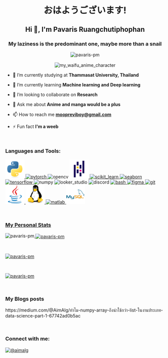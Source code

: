 <h1 align="center">おはようございます!</h1>
<h2 align="center">Hi 👋, I'm Pavaris Ruangchutiphophan </h2>
<h3 align="center">My laziness is the predominant one, maybe more than a snail</h3>

<p align="center"> <img src="https://komarev.com/ghpvc/?username=pavaris-pm&label=Profile%20views&color=0e75b6&style=flat" alt="pavaris-pm" /> </p>

<p align='center'>
 <img align="center" src="https://external-content.duckduckgo.com/iu/?u=https%3A%2F%2Ftse3.mm.bing.net%2Fth%3Fid%3DOIP.hxB-nwNRFBSlxtmKS2a3pwHaEK%26pid%3DApi&f=1&ipt=f83435cf820c6b0b66c8ca2631088b735f0ae7814c3336eb3eeb3dd32627c551&ipo=images" alt="my_waifu_anime_character"/>
</p>

- 🔭 I’m currently studying at **Thammasat University, Thailand**

- 🌱 I’m currently learning **Machine learning and Deep learning**

- 👯 I’m looking to collaborate on **Research**

- 💬 Ask me about **Anime and manga would be a plus**

- 📫 How to reach me **moopreviboy@gmail.com**

- ⚡ Fun fact **I'm a weeb**

<br>
<h3 align="left">Languages and Tools:</h3>
<p align="left"> <a href="https://www.python.org" target="_blank" rel="noreferrer"> <img src="https://raw.githubusercontent.com/devicons/devicon/master/icons/python/python-original.svg" alt="python" width="60" height="60"/> </a> <a href="https://pytorch.org/" target="_blank" rel="noreferrer"> <img src="https://www.vectorlogo.zone/logos/pytorch/pytorch-icon.svg" alt="pytorch" width="60" height="60"/> </a> <img src="https://www.vectorlogo.zone/logos/opencv/opencv-icon.svg" alt="opencv" width="60" height="60"/> </a> <a href="https://pandas.pydata.org/" target="_blank" rel="noreferrer"> <img src="https://raw.githubusercontent.com/devicons/devicon/2ae2a900d2f041da66e950e4d48052658d850630/icons/pandas/pandas-original.svg" alt="pandas" width="60" height="60"/> </a> <a href="https://scikit-learn.org/" target="_blank" rel="noreferrer"> <img src="https://upload.wikimedia.org/wikipedia/commons/0/05/Scikit_learn_logo_small.svg" alt="scikit_learn" width="60" height="60"/> </a> <a href="https://seaborn.pydata.org/" target="_blank" rel="noreferrer"> <img src="https://seaborn.pydata.org/_images/logo-mark-lightbg.svg" alt="seaborn" width="60" height="60"/> </a> <a href="https://www.tensorflow.org" target="_blank" rel="noreferrer"> <img src="https://www.vectorlogo.zone/logos/tensorflow/tensorflow-icon.svg" alt="tensorflow" width="60" height="60"/> </a>
<img src="https://numpy.org/images/logo.svg" alt="numpy" width="60" height="60"/> </a> 
<img src="https://www.gstatic.com/analytics-lego/svg/ic_looker_studio.svg" alt="looker_studio" width="60" height="60"/> </a> 
<img src="https://cdn.icon-icons.com/icons2/3132/PNG/512/discord_social_network_communication_interaction_message_icon_192260.png" alt="discord" width="60" height="60"/> </a><a href="https://www.gnu.org/software/bash/" target="_blank" rel="noreferrer"> <img src="https://www.vectorlogo.zone/logos/gnu_bash/gnu_bash-icon.svg" alt="bash" width="60" height="60"/> </a> <a href="https://www.figma.com/" target="_blank" rel="noreferrer"> <img src="https://www.vectorlogo.zone/logos/figma/figma-icon.svg" alt="figma" width="60" height="60"/> </a> <a href="https://git-scm.com/" target="_blank" rel="noreferrer"> <img src="https://www.vectorlogo.zone/logos/git-scm/git-scm-icon.svg" alt="git" width="60" height="60"/> </a> <a href="https://www.java.com" target="_blank" rel="noreferrer"> <img src="https://raw.githubusercontent.com/devicons/devicon/master/icons/java/java-original.svg" alt="java" width="60" height="60"/> </a> <a href="https://www.linux.org/" target="_blank" rel="noreferrer"> <img src="https://raw.githubusercontent.com/devicons/devicon/master/icons/linux/linux-original.svg" alt="linux" width="60" height="60"/> </a> <a href="https://www.mathworks.com/" target="_blank" rel="noreferrer"> <img src="https://upload.wikimedia.org/wikipedia/commons/2/21/Matlab_Logo.png" alt="matlab" width="60" height="60"/> </a> <a href="https://www.mysql.com/" target="_blank" rel="noreferrer"> <img src="https://raw.githubusercontent.com/devicons/devicon/master/icons/mysql/mysql-original-wordmark.svg" alt="mysql" width="60" height="60"/> </a> <a href="https://opencv.org/" target="_blank" rel="noreferrer">  
</p>

<br>

### My Personal Stats
<p><img align="left" src="https://github-readme-stats.vercel.app/api/top-langs?username=pavaris-pm&show_icons=true&locale=en&layout=compact&theme=tokyonight" alt="pavaris-pm" /></p>
<p>&nbsp;<img align="center" src="https://github-readme-stats.vercel.app/api?username=pavaris-pm&show_icons=true&locale=en&theme=tokyonight" alt="pavaris-pm" /></p>
<br>
<p><img align="center" src="https://github-readme-streak-stats.herokuapp.com/?user=pavaris-pm&theme=tokyonight" alt="pavaris-pm" /></p>
<br>


<p align="left"> <a href="https://github.com/ryo-ma/github-profile-trophy"><img src="https://github-profile-trophy.vercel.app/?username=pavaris-pm&theme=tokyonight" alt="pavaris-pm" /></a> </p>
<br>


### My Blogs posts
<!-- BLOG-POST-LIST:START -->
<p> https://medium.com/@AimAlg/ทำไม-numpy-array-ถึงน่าใช้กว่า-list-ในงานประเภท-data-science-part-1-67742ad0b5ac </p>
<!-- BLOG-POST-LIST:END -->

<br>
<h3 align="left">Connect with me:</h3>
<p align="left">
<a href="https://medium.com/@aimalg" target="blank"><img align="center" src="https://raw.githubusercontent.com/rahuldkjain/github-profile-readme-generator/master/src/images/icons/Social/medium.svg" alt="@aimalg" height="60" width="60" /></a>
</p>
<br>


